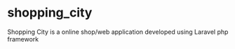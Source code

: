 # shopping_city
Shopping City is a online shop/web application developed using Laravel php framework
